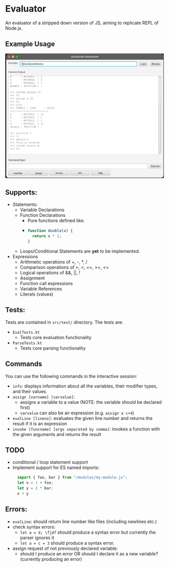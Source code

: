 # Evaluator
An evaluator of a stripped down version of JS, aiming to replicate REPL of Node.js.
## Example Usage
![usage](./assets/gui.png) 
## Supports:
- Statements:
  - Variable Declarations
  - Function Declarations
    - Pure functions defined like:
    - ```js
      function double(x) {
        return x * 2;
      }
      ```
  - Loops/Conditional Statements are **yet** to be implemented.
- Expressions
  - Arithmetic operations of +, -, *, /
  - Comparison operations of >, <, ==, >=, <=
  - Logical operations of &&, ||, !
  - Assignment
  - Function call expressions
  - Variable References
  - Literals (values)



## Tests:
Tests are contained in `src/test/` directory. The tests are:
- `EvalTests.kt` 
  - Tests core evaluation functionality
- `ParseTests.kt`
  - Tests core parsing functionality

## Commands
You can use the following commands in the interactive session:
- `info`: displays information about all the variables, their modifier types, and their values.
- `assign [varname] [varvalue]`:
  - assigns a variable to a value (NOTE: the variable should be declared first)
  - `varvalue` can also be an expression (e.g. `assign a c+4`)
- `evalLine [lineno]`: evaluates the given line number and returns the result if it is an expression
- `invoke [funcname] [args separated by comma]`: invokes a function with the given arguments and returns the result

## TODO
- conditional / loop statement support
- Implement support for ES named imports:
  ```js
    import { foo, bar } from "/modules/my-module.js";
    let x = 1 + foo;
    let y = 2 * bar;
    x + y
    ```

## Errors:
- `evalLine`: should return line number like files (including newlines etc.)
- check syntax errors:
  - `let a = d; \fjdf` should produce a syntax error but currently the parser ignores it 
  - `let a = c = 3` should produce a syntax error.
- assign request of not previously declared variable:
  - should I produce an error OR should I declare it as a new variable? (currently producing an error)
